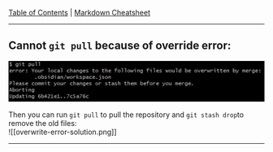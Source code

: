 [Table of Contents](../README.md) | [Markdown Cheatsheet](/Markdown%20Cheatsheet.md)
___
## Cannot `git pull` because of override error:
![overwrite error](../images/overwrite-error.png)

Then you can run `git pull` to pull the repository and `git stash drop`to remove the old files:\
![[overwrite-error-solution.png]]
___
